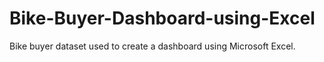# Bike-Buyer-Dashboard-using-Excel
Bike buyer dataset used to create a dashboard using Microsoft Excel.
